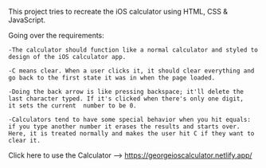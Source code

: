 This project tries to recreate the iOS calculator using HTML, CSS & JavaScript.

Going over the requirements:

    -The calculator should function like a normal calculator and styled to design of the iOS calculator app.

    -C means clear. When a user clicks it, it should clear everything and go back to the first state it was in when the page loaded.

    -Doing the back arrow is like pressing backspace; it'll delete the last character typed. If it's clicked when there's only one digit, 
    it sets the current  number to be 0.

    -Calculators tend to have some special behavior when you hit equals: if you type another number it erases the results and starts over. 
    Here, it is treated normally and makes the user hit C if they want to clear it.



Click here to use the Calculator --> https://georgeioscalculator.netlify.app/
